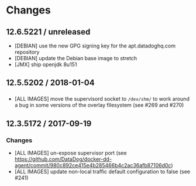 # Changes

## 12.6.5221 / unreleased

- [DEBIAN] use the new GPG signing key for the apt.datadoghq.com repository
- [DEBIAN] update the Debian base image to stretch
- [JMX] ship openjdk 8u151

## 12.5.5202 / 2018-01-04

###

- [ALL IMAGES] move the supervisord socket to `/dev/shm/` to work around a bug in some
versions of the overlay filesystem (see #269 and #270)

## 12.3.5172 / 2017-09-19

### Changes

- [ALL IMAGES] un-expose supervisor port (see https://github.com/DataDog/docker-dd-agent/commit/980c892ce415e4b285466b4c2ac36afb87106d0c)
- [ALL IMAGES] update non-local traffic default configuration to false (see #241)
